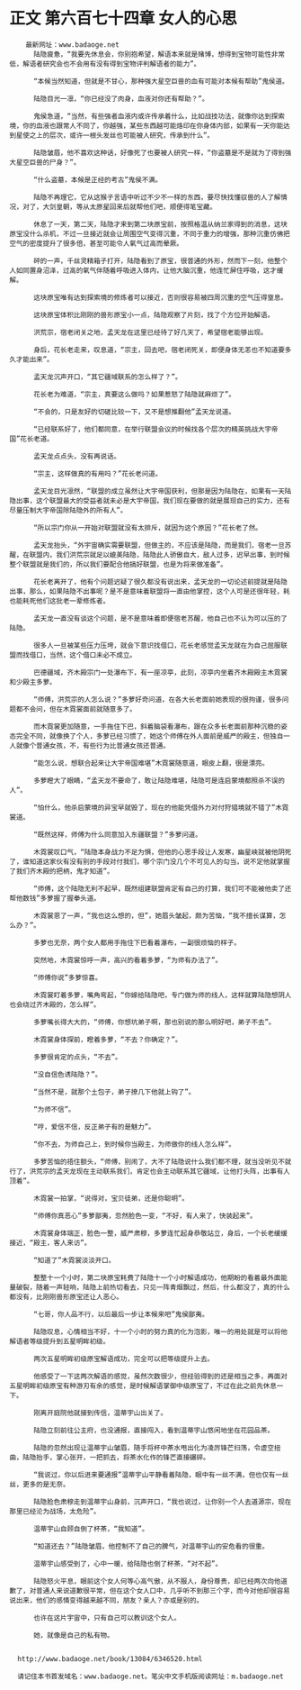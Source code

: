 # 正文 第六百七十四章 女人的心思
        最新网址：www.badaoge.net
          陆隐疲惫，“我要先休息会，你别抱希望，解语本来就是赌博，想得到宝物可能性非常低，解语者研究会也不会用有没有得到宝物评判解语者的能力”。
      
          “本候当然知道，但就是不甘心，那种强大星空巨兽的血有可能对本候有帮助”鬼侯道。
      
          陆隐目光一凛，“你已经没了肉身，血液对你还有帮助？”。
      
          鬼侯急道，“当然，有些强者血液内或许传承着什么，比如战技功法，就像你达到探索境，你的血液也跟常人不同了，你越强，某些东西越可能烙印在你身体内部，如果有一天你能达到星使之上的层次，或许一根头发丝也可能被人研究，传承到什么”。
      
          陆隐皱眉，他不喜欢这种话，好像死了也要被人研究一样，“你盗墓是不是就为了得到强大星空巨兽的尸身？”。
      
          “什么盗墓，本候是正经的考古”鬼侯不满。
      
          陆隐不再理它，它从这猴子言语中听过不少不一样的东西，要尽快找懂驭兽的人了解情况，对了，大剑皇朝，等从太原星回来后就帮他们吧，顺便得笔宝藏。
      
          休息了一天，第二天，陆隐才来到第二块原宝前，按照格温从纳兰家得到的消息，这块原宝没什么杀机，不过一旦接近就会让周围空气变得沉重，不同于重力的增强，那种沉重仿佛把空气的密度提升了很多倍，甚至可能令人氧气过高而晕厥。
      
          砰的一声，千丝灵精箱子打开，陆隐看到了原宝，很普通的外形，然而下一刻，他整个人如同置身沼泽，过高的氧气伴随着呼吸进入体内，让他大脑沉重，他连忙屏住呼吸，这才缓解。
      
          这块原宝唯有达到探索境的修炼者可以接近，否则很容易被四周沉重的空气压得窒息。
      
          这块原宝体积比刚刚的兽形原宝小一点，陆隐观察了片刻，找了个方位开始解语。
      
          洪荒宗，宿老闭关之地，孟天龙在这里已经待了好几天了，希望宿老能够出现。
      
          身后，花长老走来，叹息道，“宗主，回去吧，宿老闭死关，即便身体无恙也不知道要多久才能出来”。
      
          孟天龙沉声开口，“其它疆域联系的怎么样了？”。
      
          花长老为难道，“宗主，真要这么做吗？如果惹怒了陆隐就麻烦了”。
      
          “不会的，只是友好的切磋比较一下，又不是想推翻他”孟天龙说道。
      
          “已经联系好了，他们都同意，在举行联盟会议的时候找各个层次的精英挑战大宇帝国”花长老道。
      
          孟天龙点点头，没有再说话。
      
          “宗主，这样做真的有用吗？”花长老问道。
      
          孟天龙目光凛然，“联盟的成立虽然让大宇帝国获利，但那是因为陆隐在，如果有一天陆隐出事，这个联盟最大的受益者就未必是大宇帝国，我们现在要做的就是展现自己的实力，还有尽量压制大宇帝国除陆隐外的所有人”。
      
          “所以宗门你从一开始对联盟就没有太排斥，就因为这个原因？”花长老了然。
      
          孟天龙抬头，“外宇宙确实需要联盟，但做主的，不应该是陆隐，而是我们，宿老一旦苏醒，在联盟内，我们洪荒宗就足以媲美陆隐，陆隐此人骄傲自大，敌人过多，迟早出事，到时候整个联盟就是我们的，所以我们要配合他搞好联盟，也是为将来做准备”。
      
          花长老离开了，他有个问题迟疑了很久都没有说出来，孟天龙的一切论述前提就是陆隐出事，那么，如果陆隐不出事呢？是不是意味着联盟将一直由他掌控，这个人可是还很年轻，耗也能耗死他们这批老一辈修炼者。
      
          孟天龙一直没有谈这个问题，是不是意味着即便宿老苏醒，他自己也不认为可以压的了陆隐。
      
          很多人一旦被某些压力压垮，就会下意识找借口，花长老感觉孟天龙就在为自己屈服联盟而找借口，当然，这个借口未必不成立。
      
          巴德疆域，齐木殿宗门一处瀑布下，有一座凉亭，此刻，凉亭内坐着齐木殿殿主木霓裳和少殿主多萝。
      
          “师傅，洪荒宗的人怎么说？”多萝好奇问道，在各大长老面前她表现的很拘谨，很多问题都不会问，但在木霓裳面前就随意多了。
      
          而木霓裳更加随意，一手拖住下巴，斜着脑袋看瀑布，跟在众多长老面前那种沉稳的姿态完全不同，就像换了个人，多萝已经习惯了，她这个师傅在外人面前是威严的殿主，但独自一人就像个普通女孩，不，有些行为比普通女孩还普通。
      
          “能怎么说，想联合起来让大宇帝国难堪”木霓裳随意道，眼皮上翻，很是漂亮。
      
          多萝瞪大了眼睛，“孟天龙不要命了，敢让陆隐难堪，陆隐可是连启蒙境都照杀不误的人”。
      
          “怕什么，他杀启蒙境的异宝早就毁了，现在的他能凭借外力对付狩猎境就不错了”木霓裳道。
      
          “既然这样，师傅为什么同意加入东疆联盟？”多萝问道。
      
          木霓裳叹口气，“陆隐本身战力不足为惧，但他的心思手段让人发寒，幽星峡就被他阴死了，谁知道这家伙有没有别的手段对付我们，哪个宗门没几个不可见人的勾当，说不定他就掌握了我们齐木殿的把柄，鬼才知道”。
      
          “师傅，这个陆隐无利不起早，既然组建联盟肯定有自己的打算，我们可不能被他卖了还帮他数钱”多萝握了握拳头道。
      
          木霓裳恩了一声，“我也这么想的，但”，她眉头皱起，颇为苦恼，“我不擅长谋算，怎么办？”。
      
          多萝也无奈，两个女人都用手拖住下巴看着瀑布，一副很烦恼的样子。
      
          突然地，木霓裳惊呼一声，高兴的看着多萝，“为师有办法了”。
      
          “师傅你说”多萝惊喜。
      
          木霓裳盯着多萝，嘴角弯起，“你嫁给陆隐吧，专门做为师的线人，这样就算陆隐想阴人也会绕过齐木殿的，怎么样”。
      
          多萝嘴长得大大的，“师傅，你想坑弟子啊，那也别说的那么明好吧，弟子不去”。
      
          木霓裳身体探前，瞪着多萝，“不去？你确定？”。
      
          多萝很肯定的点头，“不去”。
      
          “没自信色诱陆隐？”。
      
          “当然不是，就那个土包子，弟子撩几下他就上钩了”。
      
          “为师不信”。
      
          “哼，爱信不信，反正弟子有的是魅力”。
      
          “你不去，为师自己上，到时候你当殿主，为师做你的线人怎么样”。
      
          多萝苦恼的捂住额头，“师傅，别闹了，大不了陆隐说什么我们都不理，就当没听见不就行了，洪荒宗的孟天龙现在主动联系我们，肯定也会主动联系其它疆域，让他打头阵，出事有人顶着”。
      
          木霓裳一拍掌，“说得对，宝贝徒弟，还是你聪明”。
      
          “师傅你真恶心”多萝鄙夷，忽然脸色一变，“不好，有人来了，快装起来”。
      
          木霓裳身体端正，脸色一整，威严肃穆，多萝连忙起身恭敬站立，身后，一个长老缓缓接近，“殿主，客人来访”。
      
          “知道了”木霓裳淡淡开口。
      
          整整十一个小时，第二块原宝耗费了陆隐十一个小时解语成功，他期盼的看着最外面能量破裂，随着一声轻响，陆隐上前热切看去，只见一阵青烟飘过，然后，什么都没了，真的什么都没有，比刚刚兽形原宝还让人恶心。
      
          “七哥，你人品不行，以后最后一步让本候来吧”鬼侯鄙夷。
      
          陆隐叹息，心情相当不好，十一个小时的努力真的化为泡影，唯一的用处就是可以将他解语者等级提升到五星明眸初级。
      
          两次五星明眸初级原宝解语成功，完全可以把等级提升上去。
      
          他感受了一下这两次解语的感觉，虽然次数很少，但经验得到的还是相当之多，再面对五星明眸初级原宝有种游刃有余的感觉，是时候解语掌御中级原宝了，不过在此之前先休息一下。
      
          刚离开庭院他就接到传信，温蒂宇山出关了。
      
          陆隐立刻前往公主府，也没通报，直接闯入，看到温蒂宇山悠闲地坐在花园品茶。
      
          陆隐的忽然出现让温蒂宇山皱眉，随手将杯中茶水甩出化为凌厉锋芒扫荡，令虚空扭曲，陆隐抬手，掌心张开，一把抓去，将茶水化作的锋芒直接碾碎。
      
          “我说过，你以后进来要通报”温蒂宇山平静看着陆隐，眼中有一丝不满，但也仅有一丝丝，更多的是无奈。
      
          陆隐脸色肃穆走到温蒂宇山身前，沉声开口，“我也说过，让你别一个人去道源宗，现在那里已经沦为战场，太危险”。
      
          温蒂宇山自顾自倒了杯茶，“我知道”。
      
          “知道还去？”陆隐皱眉，他控制不了自己的脾气，对温蒂宇山的安危看的很重。
      
          温蒂宇山感受到了，心中一暖，给陆隐也倒了杯茶，“对不起”。
      
          陆隐怒火平息，眼前这个女人何等心高气傲，从不服人，身份尊贵，却已经两次向他道歉了，对普通人来说道歉很平常，但在这个女人口中，几乎听不到那三个字，而今对他却很容易说出来，他们的感情变得越来越不同，朋友？亲人？亦或是别的。
      
          也许在这片宇宙中，只有自己可以教训这个女人。
      
          她，就像是自己的私有物。
      
      
      http://www.badaoge.net/book/13084/6346520.html
      
      请记住本书首发域名：www.badaoge.net。笔尖中文手机版阅读网址：m.badaoge.net